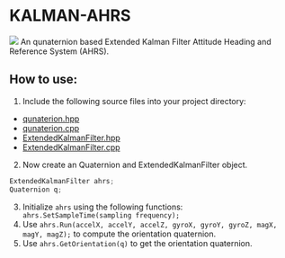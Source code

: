 # KALMAN-AHRS
![](https://github.com/Ozonised/Kalman-AHRS/blob/main/testKalman.gif)
An qunaternion based Extended Kalman Filter Attitude Heading and Reference System (AHRS).

## How to use:
1. Include the following source files into your project directory:
  - [qunaterion.hpp](quaternion.hpp)
  - [qunaterion.cpp](quaternion.cpp)
  - [ExtendedKalmanFilter.hpp](ExtendedKalmanFilter.hpp)
  - [ExtendedKalmanFilter.cpp](ExtendedKalmanFilter.cpp)

2. Now create an Quaternion and ExtendedKalmanFilter object.
```cpp
ExtendedKalmanFilter ahrs;
Quaternion q;
```
3. Initialize ```ahrs``` using the following functions: ```	ahrs.SetSampleTime(sampling frequency);```
4. Use ```ahrs.Run(accelX, accelY, accelZ, gyroX, gyroY, gyroZ, magX, magY, magZ);``` to compute the orientation quaternion.
5. Use ```ahrs.GetOrientation(q)``` to get the orientation quaternion.
